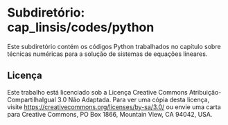 # Subdiretório: cap_linsis/codes/python

Este subdiretório contém os códigos Python trabalhados no capítulo sobre técnicas numéricas para a solução de sistemas de equações lineares.

## Licença
Este trabalho está licenciado sob a Licença Creative Commons Atribuição-CompartilhaIgual 3.0 Não Adaptada. Para ver uma cópia desta licença, visite https://creativecommons.org/licenses/by-sa/3.0/ ou envie uma carta para Creative Commons, PO Box 1866, Mountain View, CA 94042, USA.
